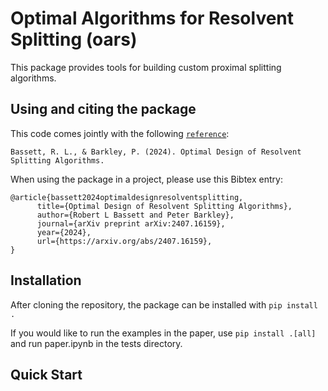 # Optimal Algorithms for Resolvent Splitting (oars)

This package provides tools for building custom proximal splitting algorithms.

## Using and citing the package

This code comes jointly with the following [`reference`](https://arxiv.org/pdf/2407.16159.pdf):

    Bassett, R. L., & Barkley, P. (2024). Optimal Design of Resolvent Splitting Algorithms. 

When using the package in a project, please use this Bibtex entry:

```
@article{bassett2024optimaldesignresolventsplitting,
      title={Optimal Design of Resolvent Splitting Algorithms}, 
      author={Robert L Bassett and Peter Barkley},
      journal={arXiv preprint arXiv:2407.16159},
      year={2024},
      url={https://arxiv.org/abs/2407.16159}, 
}
```

## Installation

After cloning the repository, the package can be installed with
`pip install .`

If you would like to run the examples in the paper, use `pip install .[all]` and run paper.ipynb in the tests directory.

## Quick Start

